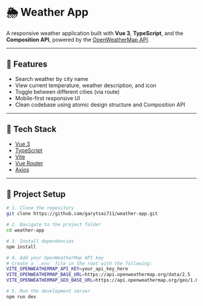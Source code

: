 # 🌦️ Weather App

A responsive weather application built with **Vue 3**, **TypeScript**, and the **Composition API**, powered by the [OpenWeatherMap API](https://openweathermap.org/api).

---

## 🚀 Features

- Search weather by city name
- View current temperature, weather description, and icon
- Toggle between different cities (via route)
- Mobile-first responsive UI
- Clean codebase using atomic design structure and Composition API

---

## 🧰 Tech Stack

- [Vue 3](https://vuejs.org/)
- [TypeScript](https://www.typescriptlang.org/)
- [Vite](https://vitejs.dev/)
- [Vue Router](https://router.vuejs.org/)
- [Axios](https://axios-http.com/)

---

## 📂 Project Setup

```bash
# 1. Clone the repository
git clone https://github.com/garytsai711/weather-app.git

# 2. Navigate to the project folder
cd weather-app

# 3. Install dependencies
npm install

# 4. Add your OpenWeatherMap API key
# Create a `.env` file in the root with the following:
VITE_OPENWEATHERMAP_API_KEY=your_api_key_here
VITE_OPENWEATHERMAP_BASE_URL=https://api.openweathermap.org/data/2.5
VITE_OPENWEATHERMAP_GEO_BASE_URL=https://api.openweathermap.org/geo/1.0

# 5. Run the development server
npm run dev
```
